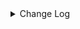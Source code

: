 <details><summary> Change Log </summary>

| Change | Commit | Version |
| --- | --- | --- |
|[Improve] restruct connector common options (#8634)|https://github.com/apache/seatunnel/commit/f3499a6eeb|2.3.10|
|[improve] update Druid connector config option (#8594)|https://github.com/apache/seatunnel/commit/07a2288a2e|2.3.10|
|[Improve][dist]add shade check rule (#8136)|https://github.com/apache/seatunnel/commit/51ef800016|2.3.9|
|[Feature][Restapi] Allow metrics information to be associated to logical plan nodes (#7786)|https://github.com/apache/seatunnel/commit/6b7c53d03c|2.3.9|
|[Improve][Connector] Add multi-table sink option check (#7360)|https://github.com/apache/seatunnel/commit/2489f6446b|2.3.7|
|[Feature][Core] Support using upstream table placeholders in sink options and auto replacement (#7131)|https://github.com/apache/seatunnel/commit/c4ca74122c|2.3.6|
|[Feature][Druid]Support multi table for druid sink (#7023)|https://github.com/apache/seatunnel/commit/476d492165|2.3.6|
|[Feature][Connector] Add druid sink connector (#6346)|https://github.com/apache/seatunnel/commit/d7fa9afdfe|2.3.6|

</details>
